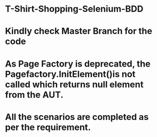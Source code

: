 # T-Shirt-Shopping-Selenium-BDD
# Kindly check Master Branch for the code
# As Page Factory is deprecated, the Pagefactory.InitElement()is not called which returns null element from the AUT.
# All the scenarios are completed as per the requirement.
